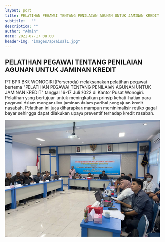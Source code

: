 ```yaml
---
layout: post
title: PELATIHAN PEGAWAI TENTANG PENILAIAN AGUNAN UNTUK JAMINAN KREDIT.
subtitle:   ""
description: ""
author: "Admin"
date: 2022-07-17 08.00
header-img: "images/apraisal1.jpg"
---
```



## PELATIHAN PEGAWAI TENTANG PENILAIAN AGUNAN UNTUK JAMINAN KREDIT

PT BPR BKK WONOGIRI (Perseroda) melaksanakan pelatihan pegawai bertema "PELATIHAN PEGAWAI TENTANG PENILAIAN AGUNAN UNTUK JAMINAN KREDIT" tanggal 16-17 Juli 2022 di Kantor Pusat Wonogiri. Pelatihan yang bertujuan untuk meningkatkan prinsip kehati-hatian para pegawai dalam menganalisa jaminan dalam perihal pengajuan kredit nasabah. Pelatihan ini juga diharapkan mampun meminimalisir resiko gagal bayar sehingga dapat dilakukan upaya preventif terhadap kredit nasabah.

<img src="/images/apraisal.jpg" class="img-responsive img-centered" alt="">